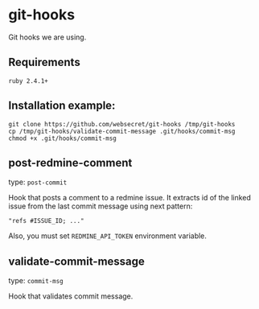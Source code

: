 # git-hooks

Git hooks we are using.

## Requirements

`ruby 2.4.1+`

## Installation example:

```
git clone https://github.com/websecret/git-hooks /tmp/git-hooks
cp /tmp/git-hooks/validate-commit-message .git/hooks/commit-msg
chmod +x .git/hooks/commit-msg
```

## post-redmine-comment

type: `post-commit`

Hook that posts a comment to a redmine issue. It extracts id of the linked issue from the last commit message using next pattern:

```
"refs #ISSUE_ID; ..."
```

Also, you must set `REDMINE_API_TOKEN` environment variable.

## validate-commit-message

type: `commit-msg`

Hook that validates commit message.
